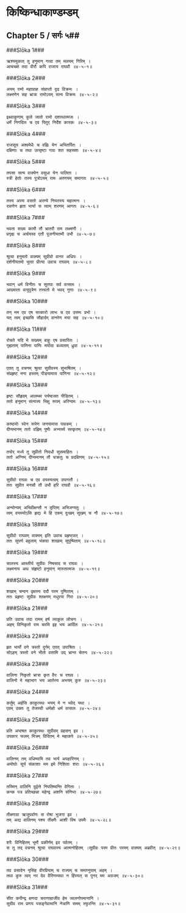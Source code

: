 किष्किन्धाकाण्डम्डम्
===============================


## Chapter 5  / सर्गः ५##


###Slōka 1###


    ऋश्यमूकात् तु हनुमान् गत्वा तम् मलयम् गिरिम् ।
    आचचक्षे तदा वीरौ कपि राजाय राघवौ ॥४-५-१॥


###Slōka 2###


    अयम् रामो महाप्राज्ञ संप्राप्तो दृढ विक्रमः ।
    लक्ष्मणेन सह भ्रात्रा रामोऽयम् सत्य विक्रमः ॥४-५-२॥


###Slōka 3###


    इक्ष्वाकूणाम् कुले जातो रामो दशरथात्मजः ।
    धर्मे निगदितः च एव पितुर् निर्देश कारकः ॥४-५-३॥


###Slōka 4###


    राजसूय अश्वमेधैः च वह्निः येन अभितर्पितः ।
    दक्षिणाः च तथा उत्सृष्टा गावः शत सहस्रशः ॥४-५-४॥


###Slōka 5###


    तपसा सत्य वाक्येन वसुधा येन पालिता ।
    स्त्री हेतोः तस्य पुत्रोऽयम् रामः अरणयम् समागतः ॥४-५-५॥


###Slōka 6###


    तस्य अस्य वसतो अरण्ये नियतस्य महात्मनः ।
    रावणेन हृता भार्या स त्वाम् शरणम् आगतः ॥४-५-६॥


###Slōka 7###


    भवता सख्य कामौ तौ भ्रातरौ राम लक्ष्मणौ ।
    प्रगृह्य च अर्चयस्व एतौ पूजनीयतमौ उभौ ॥४-५-७॥


###Slōka 8###


    श्रुत्वा हनुमतो वाक्यम् सुग्रीवो वानर अधिपः ।
    दर्शनीयतमो भूत्वा प्रीत्या उवाच राघवम् ॥४-५-८॥


###Slōka 9###


    भवान् धर्म विनीतः च सुतपाः सर्व वत्सलः ।
    आख्याता वायुपुत्रेण तत्त्वतो मे भवद् गुणाः ॥४-५-९॥


###Slōka 10###


    तन् मम एव एष सत्कारो लाभः च एव उत्तमः प्रभो ।
    यत् त्वम् इच्छसि सौहार्दम् वानरेण मया सह ॥४-५-१०॥


###Slōka 11###


    रोचते यदि मे सख्यम् बाहुः एष प्रसारितः ।
    गृह्यताम् पाणिना पाणिः मर्यादा बध्यताम् ध्रुवा ॥४-५-११॥


###Slōka 12###


    एतत् तु वचनम् श्रुत्वा सुग्रीवस्य सुभाषितम् ।
    संप्रहृष्ट मना हस्तम् पीडयामास पाणिना ॥४-५-१२॥


###Slōka 13###


    हृष्टः सौहृदम् आलम्ब्य पर्यष्वजत पीडितम् ।
    ततो हनूमान् संत्यज्य भिक्षु रूपम् अरिन्दमः ॥४-५-१३॥


###Slōka 14###


    काष्ठयोः स्वेन रूपेण जनयामास पावकम् ।
    दीप्यमानम् ततो वह्निम् पुष्पैः अभ्यर्च्य सत्कृतम् ॥४-५-१४॥


###Slōka 15###


    तयोर् मध्ये तु सुप्रीतो निदधौ सुसमाहितः ।
    ततो अग्निम् दीप्यमानम् तौ चक्रतुः च प्रदक्षिणम् ॥४-५-१५॥


###Slōka 16###


    सुग्रीवो राघवः च एव वयस्यत्वम् उपागतौ ।
    ततः सुप्रीत मनसौ तौ उभौ हरि राघवौ ॥४-५-१६॥


###Slōka 17###


    अन्योन्यम् अभिवीक्षन्तौ न तृप्तिम् अभिजग्मतुः ।
    त्वम् वयस्योऽसि हृद्यः मे हि एकम् दुःखम् सुखम् च नौ ॥४-५-१७॥


###Slōka 18###


    सुग्रीवो राघवम् वाक्यम् इति उवाच प्रहृष्टवत् ।
    ततः सुपर्ण बहुलाम् भंक्त्वा शाखाम् सुपुष्पिताम् ॥४-५-१८॥


###Slōka 19###


    सालस्य आस्तीर्य सुग्रीवः निषसाद स राघवः ।
    लक्ष्मनाय अथ संहृष्टो हनुमान् मारुतात्मजः ॥४-५-१९॥


###Slōka 20###


    शखाम् चन्दन वृक्षस्य ददौ परम पुष्पिताम् ।
    ततः प्रहृष्टः सुग्रीवः श्लक्ष्णम् मधुरया गिरा ॥४-५-२०॥


###Slōka 21###


    प्रति उवाच तदा रामम् हर्ष व्याकुल लोचनः ।
    अहम् विनिकृतो राम चरमि इह भय आर्दितः ॥४-५-२१॥


###Slōka 22###


    हृत भार्यो वने त्रस्तो दुर्गम् एतत् उपाश्रितः ।
    सोऽहम् त्रस्तो वने भीतो वसामि उद् भ्रान्त चेतनः ॥४-५-२२॥


###Slōka 23###


    वालिना निकृतो भ्रात्रा कृत वैरः च राघव ।
    वालिनो मे महाभाग भय आर्तस्य अभयम् कुरु ॥४-५-२३॥


###Slōka 24###


    कर्तुम् अर्हसि काकुत्स्थः भयम् मे न भवेद् यथा ।
    एवम् उक्तः तु तेजस्वी धर्मज्ञो धर्म वत्सलः ॥४-५-२४॥


###Slōka 25###


    प्रति अभाषत काकुत्स्थः सुग्रीवम् प्रहसन् इव ।
    उपकार फलम् मित्रम् विदितम् मे महाकपे ॥४-५-२५॥


###Slōka 26###


    वालिनम् तम् वधिष्यामि तव भार्य अपहारिणम् ।
    अमोघोः सूर्य संकाशाः मम इमे निशिताः शराः ॥४-५-२६॥


###Slōka 27###


    तस्मिन् वालिनि दुर्वृत्ते निपतिष्यन्ति वेगिताः ।
    कन्क पत्र प्रतिच्छन्ना महेन्द्र अशनि संनिभाः ॥४-५-२७॥


###Slōka 28###


    तीक्ष्णाग्रा ऋजुपर्वाणः स रोषा भुजगा इव ।
    तम् अद्य वालिनम् पश्य तीक्ष्णैः आशी विष उपमैः ॥४-५-२८॥


###Slōka 29###


    शरैः विनिहितम् भूमौ प्रकीर्णम् इव पर्वतम् ।
    स तु तद् वचनम् श्रुत्वा राघवस्य आत्मनोहितम् ।सुग्रीवः परम प्रीतः परमम् वाक्यम् अब्रवीत् ॥४-५-२९॥


###Slōka 30###


    तव प्रसादेन नृसिंह वीरप्रियाम् च राज्यम् च समाप्नुयाम् अहम् ।
    तथा कुरु त्वम् नर देव वैरिणम्यथा न हिंस्यत् स पुनर् मम अग्रजम् ॥४-५-३०॥


###Slōka 31###


    सीत कपीन्द्र क्षणदा चराणाम्राजीव हेम ज्वलनोपमानानि ।
    सुग्रीव राम प्रणय पसङ्गेवामानि नेत्राणि समम् स्फुरन्ति ॥४-५-३१॥


